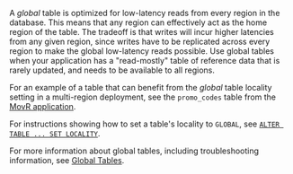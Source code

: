 A _global_ table is optimized for low-latency reads from every region in the database. This means that any region can effectively act as the home region of the table. The tradeoff is that writes will incur higher latencies from any given region, since writes have to be replicated across every region to make the global low-latency reads possible. Use global tables when your application has a "read-mostly" table of reference data that is rarely updated, and needs to be available to all regions.

For an example of a table that can benefit from the _global_ table locality setting in a multi-region deployment, see the `promo_codes` table from the [MovR application](movr.html).

For instructions showing how to set a table's locality to `GLOBAL`, see [`ALTER TABLE ... SET LOCALITY`](alter-table.html#global).

For more information about global tables, including troubleshooting information, see [Global Tables](global-tables.html).
